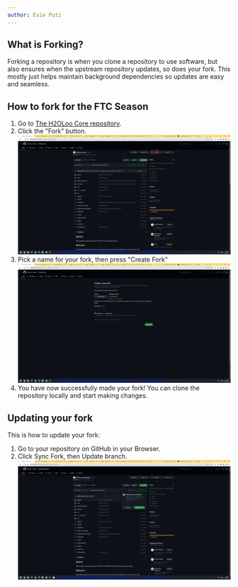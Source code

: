 ```yaml
---
author: Evie Putz
---
```


## What is Forking?

Forking a repository is when you clone a repository to use software, but also ensures when the upstream repository
updates, so does your fork. This mostly just helps maintain background dependencies so updates are easy and seamless.

## How to fork for the FTC Season

1. Go to [The H2OLoo Core repository](https://github.com/Waterloo-Robotics/H2OLoo-Core).
2. Click the "Fork" button.
   ![Fork Repo](..%2Fdocs%2Fassets%2Fimages%2FFork1.png)
3. Pick a name for your fork, then press "Create Fork"
   ![Fork Repo](..%2Fdocs%2Fassets%2Fimages%2FFork2.png)
4. You have now successfully made your fork! You can clone the repository locally and start making changes.

## Updating your fork

This is how to update your fork:  
  
1. Go to your repository on GitHub in your Browser.
2. Click Sync Fork, then Update branch.
   ![Fork Repo](..%2Fdocs%2Fassets%2Fimages%2FFork3.png)